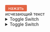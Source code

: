 <style>
.del { display: none; }
.del:not(:checked) + label + * { display: none; }
.del:not(:checked) + label,
.del:checked + label {
display: inline-block;
padding: 2px 10px;
border-radius: 2px;
color: #fff;
background: #4e6473;
cursor: pointer;
}
.del:checked + label {
background: #e36443;
}
</style>

<input type="checkbox" id="raz" class="del" checked="checked"/>
<label for="raz" class="del">нажать</label>
<div>исчезающий текст</div>

<details>
    <summary>Toggle Switch</summary>
    Foldable Content[enter image description here][1]
</details>
<details>
    <summary>Toggle Switch</summary>
    Foldable Content[enter image description here][1]
</details>